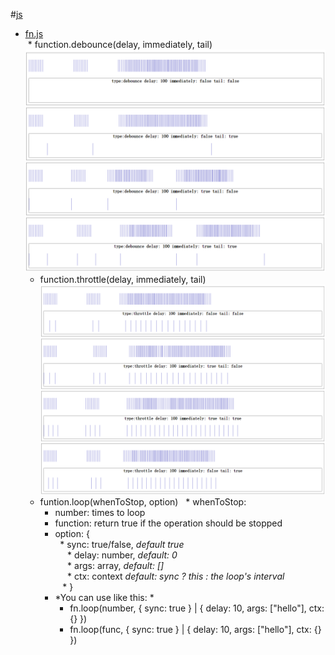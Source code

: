 #[js](js/)  
* [fn.js](js/fn.js)  
  * function.debounce(delay, immediately, tail)  
      ![debounce](js/debounce.png)
  * function.throttle(delay, immediately, tail)  
      ![throttle](js/throttle.png)
  * funtion.loop(whenToStop, option)
    * whenToStop:  
      * number: times to loop  
      * function: return true if the operation should be stopped  
    * option: {  
      * sync: true/false, *default true*  
      * delay: number, *default: 0*  
      * args: array, *default: []*  
      * ctx: context *default: sync ? this : the loop's interval*  
    * }  
    * *You can use like this: *    
      * fn.loop(number, { sync: true } | { delay: 10, args: ["hello"], ctx: {} })  
      * fn.loop(func, { sync: true } | { delay: 10, args: ["hello"], ctx: {} })  
